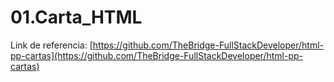 # 01.Carta_HTML

Link de referencia: [https://github.com/TheBridge-FullStackDeveloper/html-pp-cartas](https://github.com/TheBridge-FullStackDeveloper/html-pp-cartas)